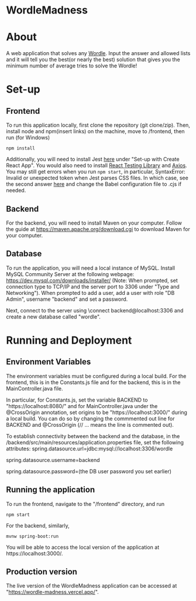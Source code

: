 # WordleMadness

# About

A web application that solves any [Wordle](). Input the answer and allowed lists and it will tell you the best(or nearly the best) solution that gives you the minimum number of average tries to solve the Wordle! 


# Set-up

## Frontend

To run this application locally, first clone the repository (git clone/zip). Then, install node and npm(insert links) on the machine, move to /frontend, then run (for Windows) 

```npm install```

Additionally, you will need to install Jest [here](https://jestjs.io/docs/tutorial-react) under "Set-up with Create React App". You would also need to install [React Testing Library](https://testing-library.com/docs/react-testing-library/intro/) and [Axios](https://axios-http.com/docs/intro). You may still get errors when you run `npm start`, in particular, SyntaxError: Invalid or unexpected token when Jest parses CSS files. In which case, see the second answer [here](https://stackoverflow.com/questions/54627028/jest-unexpected-token-when-importing-css) and change the Babel configuration file to .cjs if needed.

## Backend

For the backend, you will need to install Maven on your computer. Follow the guide at https://maven.apache.org/download.cgi to download Maven for your computer.

## Database

To run the application, you will need a local instance of MySQL. Install MySQL Community Server at the following webpage: https://dev.mysql.com/downloads/installer/ (Note: When prompted, set connection type to TCP/IP and the server port to 3306 under "Type and Networking"). When prompted to add a user, add a user with role "DB Admin", username "backend" and set a password.

Next, connect to the server using \connect backend@localhost:3306 and create a new database called "wordle".

# Running and Deployment

## Environment Variables

The environment variables must be configured during a local build. For the frontend, this is in the Constants.js file and for the backend, this is in the MainController.java file.

In particular, for Constants.js, set the variable BACKEND to "https://localhost:8080/" and for MainController.java under the @CrossOrigin annotation, set origins to be "https://localhost:3000/" during a local build. You can do so by changing the commmented out line for BACKEND and @CrossOrigin (// ... means the line is commented out).

To establish connectivity between the backend and the database, in the /backend/src/main/resources/application.properties file, set the following attributes:
spring.datasource.url=jdbc:mysql://localhost:3306/wordle

spring.datasource.username=backend

spring.datasource.password=(the DB user password you set earlier)

## Running the application

To run the frontend, navigate to the "/frontend" directory, and run 

`npm start`

For the backend, similarly, 

`mvnw spring-boot:run`

You will be able to access the local version of the application at https://localhost:3000/.


## Production version

The live version of the WordleMadness application can be accessed at "https://wordle-madness.vercel.app/".
